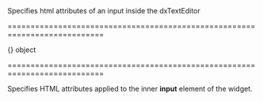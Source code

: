 <!--**
/*-------------------------------------------
    Auto-generated file. Do not modify.
-------------------------------------------

**-->
<!--d-->Specifies html attributes of an input inside the dxTextEditor<!--/d-->
===========================================================================
<!--default-->{}<!--/default-->
<!--type-->object<!--/type-->
===========================================================================

<!--shortDescription-->
Specifies HTML attributes applied to the inner **input** element of the widget.
<!--/shortDescription-->

<!--fullDescription-->

<!--/fullDescription-->